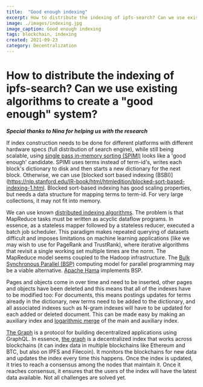 ```yaml
---
title:  "Good enough indexing"
excerpt: How to distribute the indexing of ipfs-search? Can we use existing algorithms to create a "good enough" system? 
image: ./images/indexing.jpg
image_caption: Good enough indexing
tags: blockchain, indexing
created: 2021-09-23
category: Decentralization
---
```


# How to distribute the indexing of ipfs-search? Can we use existing algorithms to create a "good enough" system? 

***Special thanks to Nina for helping us with the research***


 If index construction needs to be done for different platforms with different hardware specs (full distribution of search engine), while still being scalable, using [single pass in-memory sorting (SPIMI)](https://nlp.stanford.edu/IR-book/html/htmledition/single-pass-in-memory-indexing-1.html#:~:text=A%20more%20scalable%20alternative%20is,is%20enough%20disk%20space%20available.) looks like a 'good enough' candidate. SPIMI uses terms instead of term-id's, writes each block's dictionary to disk and then starts a new dictionary for the next block. Otherwise, we can use [blocked sort based indexing (BSBI)](https://nlp.stanford.edu/IR-book/html/htmledition/blocked-sort-based-indexing-1.html. Blocked sort-based indexing has good scaling properties, but needs a data structure for mapping terms to term-id. For very large collections, it may not fit into memory.
    
 We can use known [distributed indexing algorithms](https://nlp.stanford.edu/IR-book/html/htmledition/distributed-indexing-1.html). The problem is that MapReduce tasks must be written as acyclic dataflow programs. In essence, as a stateless mapper followed by a stateless reducer,   executed a batch job scheduler. This paradigm makes repeated querying of datasets difficult and imposes limitations on machine learning applications (like we may wish to use for PageRank and TrustRank), where iterative algorithms that revisit a single working set multiple times are the norm. The MapReduce model seems coupled to the Hadoop infrastructure. The [Bulk Synchronous Parallel (BSP)](http://www.bsp-worldwide.org/ "http://www.bsp-worldwide.org/") computing model for parallel programming may be a viable alternative. [Apache Hama](https://hama.apache.org/ "https://hama.apache.org/") implements BSP.
    
 Pages and objects come in over time and need to be inserted, other pages and objects have been deleted and this means that all of the indexes have to be modified too: For documents, this means postings updates for terms already in the dictionary, new terms need to be added to the dictionary, and all associated indexes such as N-gram indexes will have to be updated for each added or deleted document. This can be made easy by making an auxiliary index and [logarithmic merge](https://niverel.tymyrddin.space/en/play/algos/dynindex#logarithmic-merge "en:play:algos:dynindex") of the main and auxiliary index.
 
    
 [The Graph](https://medium.com/graphprotocol "https://medium.com/graphprotocol") is a protocol for building decentralized applications using GraphQL. In essence, [the graph](https://thegraph.com/ "https://thegraph.com/") is a decentralized index that works across blockchains (it can index data in multiple blockchains like Ethereum and BTC, but also on IPFS and Filecoin). It monitors the blockchains for new data and updates the index every time this happens. Once the index is updated, it tries to reach a consensus among the nodes that maintain it. Once it reaches consensus, it ensures that the users of the index will have the latest data available. Not all challenges are solved yet. 
